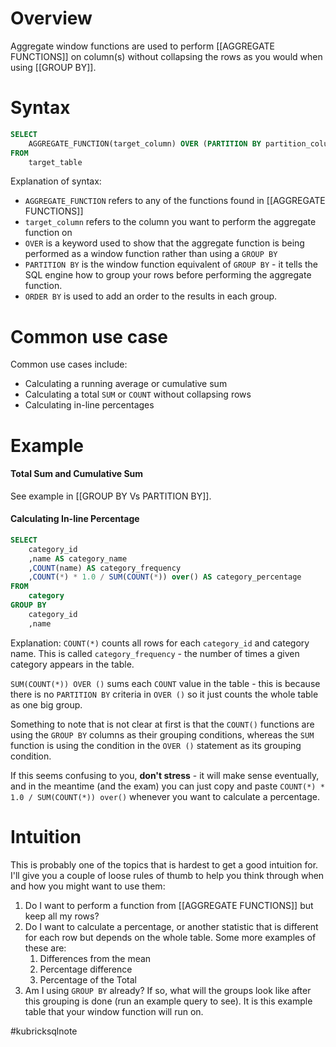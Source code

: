 # Overview
Aggregate window functions are used to perform [[AGGREGATE FUNCTIONS]] on column(s) without collapsing the rows as you would when using [[GROUP BY]]. 

# Syntax
```sql
SELECT
	AGGREGATE_FUNCTION(target_column) OVER (PARTITION BY partition_column ORDER BY order_column) AS column_alias
FROM
	target_table
```
Explanation of syntax:
- `AGGREGATE_FUNCTION` refers to any of the functions found in [[AGGREGATE FUNCTIONS]]
- `target_column` refers to the column you want to perform the aggregate function on
- `OVER` is a keyword used to show that the aggregate function is being performed as a window function rather than using a `GROUP BY`
- `PARTITION BY` is the window function equivalent of `GROUP BY` - it tells the SQL engine how to group your rows before performing the aggregate function.
- `ORDER BY` is used to add an order to the results in each group.
# Common use case
Common use cases include:
- Calculating a running average or cumulative sum
- Calculating a total `SUM` or `COUNT` without collapsing rows
- Calculating in-line percentages

# Example
#### Total Sum and Cumulative Sum
See example in [[GROUP BY Vs  PARTITION BY]].

#### Calculating In-line Percentage
```sql
SELECT
	category_id
	,name AS category_name
	,COUNT(name) AS category_frequency
	,COUNT(*) * 1.0 / SUM(COUNT(*)) over() AS category_percentage
FROM
	category
GROUP BY
	category_id
	,name
```
Explanation:
`COUNT(*)` counts all rows for each `category_id` and category name. This is called `category_frequency` - the number of times a given category appears in the table.

`SUM(COUNT(*)) OVER ()` sums each `COUNT` value in the table - this is because there is no `PARTITION BY` criteria in `OVER ()` so it just counts the whole table as one big group. 

Something to note that is not clear at first is that the `COUNT()` functions are using the `GROUP BY` columns as their grouping conditions, whereas the `SUM` function is using the condition in the `OVER ()` statement as its grouping condition.

If this seems confusing to you, **don't stress** - it will make sense eventually, and in the meantime (and the exam) you can just copy and paste `COUNT(*) * 1.0 / SUM(COUNT(*)) over()` whenever you want to calculate a percentage.

# Intuition
This is probably one of the topics that is hardest to get a good intuition for. I'll give you a couple of loose rules of thumb to help you think through when and how you might want to use them:
1. Do I want to perform a function from [[AGGREGATE FUNCTIONS]] but keep all my rows?
2. Do I want to calculate a percentage, or another statistic that is different for each row but depends on the whole table. Some more examples of these are:
	1. Differences from the mean
	2. Percentage difference  
	3. Percentage of the Total
3. Am I using `GROUP BY` already? If so, what will the groups look like after this grouping is done (run an example query to see). It is this example table that your window function will run on. 


#kubricksqlnote
